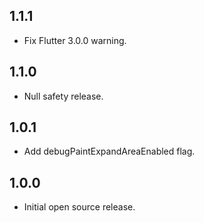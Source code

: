 ## 1.1.1

* Fix Flutter 3.0.0 warning.

## 1.1.0

* Null safety release.

## 1.0.1

* Add debugPaintExpandAreaEnabled flag.

## 1.0.0

* Initial open source release.
